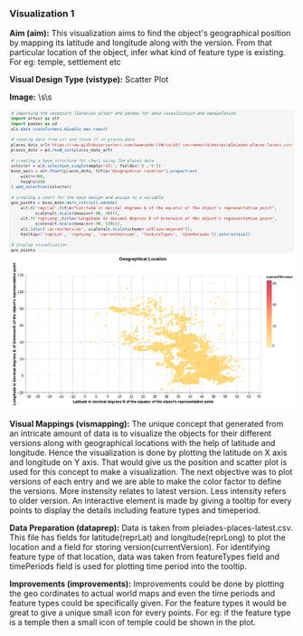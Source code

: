 ### Visualization 1
**Aim (aim):** This visualization aims to find the object's geographical position by mapping its latitude and longitude along with the version. From that particular location of the object, infer what kind of feature type is existing. For eg: temple, settlement etc

**Visual Design Type (vistype):** Scatter Plot

**Image:** 
\s\s

![Source Code](scatter_plot_viz1_code.png)
![Source Code](scatter_plot_viz1_plot.png)

**Visual Mappings (vismapping):** The unique concept that generated from an intricate amount of data is to visualize the objects for their different versions along with geographical locations with the help of latitude and longitude. Hence the visualization is done by plotting the latitude on X axis and longitude on Y axis. That would give us the position and scatter plot is used for this concept to make a visualization. The next objective was to plot versions of each entry and we are able to make the color factor to define the versions. More instensity relates to latest version. Less intensity refers to older version. An interactive element is made by giving a tooltip for every points to display the details including feature types and timeperiod.

**Data Preparation (dataprep):** Data is taken from pleiades-places-latest.csv. This file has fields for latitude(reprLat) and longitude(reprLong) to plot the location and a field for storing version(currentVersion). For identifying feature type of that location, data was taken from featureTypes field and timePeriods field is used for plotting time period into the tooltip.

**Improvements (improvements):** Improvements could be done by plotting the geo cordinates to actual world maps and even the time periods and feature types could be specifically given. For the feature types it would be great to give a unique small icon for every points. For eg: if the feature type is a temple then a small icon of temple could be shown in the plot.

